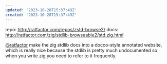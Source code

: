 ```yaml
---
updated: '2023-10-28T15:37:49Z'
created: '2023-10-28T15:37:49Z'
---
```

repo: http://ratfactor.com/repos/zstd-browse2/
docs: http://ratfactor.com/zig/stdlib-browseable2/std.zig.html

[@ratfactor](https://elk.pwm.social/hachyderm.io/@ratfactor@mastodon.art/111313176493577142) make the zig stdlib docs into a docco-style annotated website, which is really nice because the stdlib is pretty much undocumented so when you write zig you need to refer to it frequently.